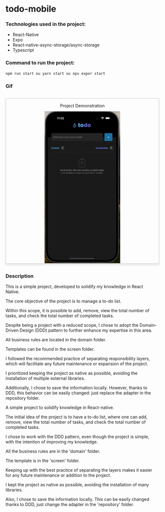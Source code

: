# todo-mobile

### Technologies used in the project:

- React-Native
- Expo
- React-native-async-storage/async-storage
- Typescript

### Command to run the project:

```jsx
npm run start ou yarn start ou npx expor start

```

### Gif

<div style="margin-top: 30px; margin-bottom: 30px; width: 100%; display: flex; flex-direction: column; align-items: center; border: 2px solid #e0e0e0; box-shadow: 0px 4px 6px rgba(0, 0, 0, 0.1);">
  <p style="margin-bottom: 10px;">Project Demonstration</p>
  <img src="./doc/mobile8.gif" width="250" height="500" alt="gif project" />
</div>

### Description

This is a simple project, developed to solidify my knowledge in React Native.

The core objective of the project is to manage a to-do list.

Within this scope, it is possible to add, remove, view the total number of tasks, and check the total number of completed tasks.

Despite being a project with a reduced scope, I chose to adopt the Domain-Driven Design (DDD) pattern to further enhance my expertise in this area.

All business rules are located in the domain folder.

Templates can be found in the screen folder.

I followed the recommended practice of separating responsibility layers, which will facilitate any future maintenance or expansion of the project.

I prioritized keeping the project as native as possible, avoiding the installation of multiple external libraries.

Additionally, I chose to save the information locally. However, thanks to DDD, this behavior can be easily changed: just replace the adapter in the repository folder.

A simple project to solidify knowledge in React-native.

The initial idea of the project is to have a to-do list, where one can add, remove, view the total number of tasks, and check the total number of completed tasks.

I chose to work with the DDD pattern, even though the project is simple, with the intention of improving my knowledge.

All the business rules are in the 'domain' folder.

The template is in the 'screen' folder.

Keeping up with the best practice of separating the layers makes it easier for any future maintenance or addition to the project.

I kept the project as native as possible, avoiding the installation of many libraries.

Also, I chose to save the information locally. This can be easily changed thanks to DDD, just change the adapter in the 'repository' folder.
